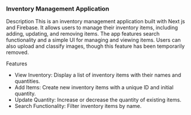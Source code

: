 ### Inventory Management Application
Description
This is an inventory management application built with Next js and Firebase. It allows users to manage their inventory items, including adding, updating, and removing items. The app features search functionality and a simple UI for managing and viewing items. Users can also upload and classify images, though this feature has been temporarily removed.

Features
- View Inventory: Display a list of inventory items with their names and quantities.
- Add Items: Create new inventory items with a unique ID and initial quantity.
- Update Quantity: Increase or decrease the quantity of existing items.
- Search Functionality: Filter inventory items by name.

